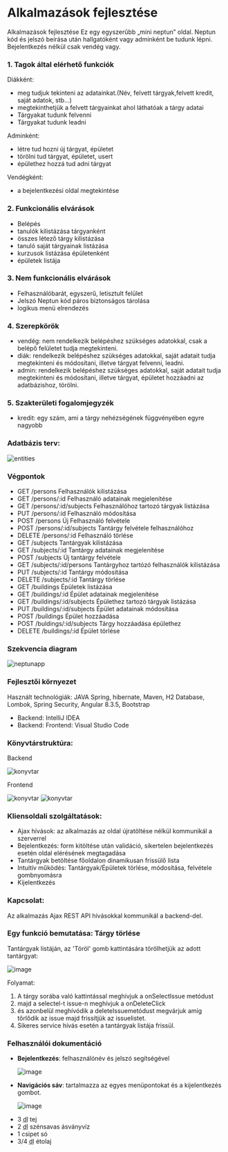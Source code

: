 # Alkalmazások fejlesztése

Alkalmazások fejlesztése
Ez egy egyszerűbb „mini neptun” oldal.
Neptun kód és jelszó beírása után hallgatóként vagy adminként be tudunk lépni. Bejelentkezés nélkül csak vendég vagy.



<h3>1. Tagok által elérhető funkciók</h3>

<p>Diákként:</p>
<ul>
   <li>meg tudjuk tekinteni az adatainkat.(Név, felvett tárgyak,felvett kredit, saját adatok, stb…)</li>
   <li>megtekinthetjük a felvett tárgyainkat ahol láthatóak a tárgy adatai</li>
   <li>Tárgyakat tudunk felvenni</li>
  <li>Tárgyakat tudunk leadni</li>
</ul>

      
<p>Adminként:</p>    
<ul>
   <li>létre tud hozni új tárgyat, épületet</li>
   <li>törölni tud tárgyat, épületet, usert</li>
   <li>épülethez hozzá tud adni tárgyat</li>   
   
</ul>
      
<p>Vendégként:</p>         
<ul>
   <li>a bejelentkezési oldal megtekintése</li>
</ul>

<h3>2.  Funkcionális elvárások</h3>

<ul>
   <li>Belépés</li>
   <li>tanulók kilistázása tárgyanként</li>
   <li>összes létező tárgy kilistázása</li>
   <li>tanuló saját tárgyainak listázása</li>
   <li>kurzusok listázása épületenként</li>
   <li>épületek listája</li>
</ul>
              
<h3>3. Nem funkcionális elvárások</h3>       
<ul>
   <li>Felhasználóbarát, egyszerű, letisztult felület</li>
   <li>Jelszó Neptun kód páros biztonságos tárolása</li>
   <li>logikus menü elrendezés</li>
</ul>

<h3>4. Szerepkörök</h3>
<ul>
   <li>vendég: nem rendelkezik belépéshez szükséges adatokkal, csak a belépő felületet tudja megtekinteni.</li>
   <li>diák: rendelkezik belépéshez szükséges adatokkal, saját adatait tudja megtekinteni és módosítani, illetve tárgyat felvenni, leadni.</li>
   <li>admin: rendelkezik belépéshez szükséges adatokkal, saját adatait tudja megtekinteni és módosítani, illetve tárgyat, épületet hozzáadni az adatbázishoz, törölni.</li>
</ul>


<h3>5. Szakterületi fogalomjegyzék</h3>
<ul>
   <li>kredit: egy szám, ami a tárgy nehézségének függvényében egyre nagyobb</li>
</ul>



<h3>Adatbázis terv:</h3>

![entities](https://user-images.githubusercontent.com/47753407/79592394-3b0aa280-80da-11ea-9c29-c328260ec778.png)


<h3>Végpontok</h3>
<ul>

   
   <li>GET /persons Felhasználók kilistázása</li>
   <li>GET /persons/:id Felhasználó adatainak megjelenítése</li>
   <li>GET /persons/:id/subjects Felhasználóhoz tartozó tárgyak listázása</li>
   <li>PUT /persons/:id Felhasználó módosítása</li>
   <li>POST /persons Új Felhasználó felvétele</li>
   <li>POST /persons/:id/subjects Tantárgy felvétele felhasználóhoz</li>
   <li> DELETE /persons/:id Felhasználó törlése</li>
   
   <li>GET /subjects Tantárgyak kilistázása</li>
   <li>GET /subjects/:id Tantárgy adatainak megjelenítése</li>
   <li>POST /subjects Új tantárgy felvétele</li>
   <li>GET /subjects/:id/persons Tantárgyhoz tartózó felhasználók kilistázása</li>
   <li>PUT /subjects/:id Tantárgy módosítása</li>
   <li> DELETE /subjects/:id Tantárgy törlése </li>
   
   <li>GET /buildings Épületek listázása</li>
   <li>GET /buildings/:id Épület adatainak megjelenítése</li>
   <li>GET /buildings/:id/subjects Épülethez tartozó tárgyak listázása</li>
   <li>PUT /buildings/:id/subjects Épület adatainak módosítása</li>
   <li>POST /buildings Épület hozzáadása</li>
   <li>POST /buldings/:id/subjects Tárgy hozzáadása épülethez</li>
   <li>DELETE /buildings/:id Épület törlése</li>
</ul>

<h3>Szekvencia diagram</h3>


![neptunapp](https://user-images.githubusercontent.com/47753407/79596514-0221fc00-80e1-11ea-93fe-890b7932fecb.png)



<h3>Fejlesztői környezet</h3>

Használt technológiák: JAVA Spring, hibernate, Maven, H2 Database, Lombok, Spring Security, Angular 8.3.5, Bootstrap

 <ul>
   <li> Backend: IntelliJ IDEA </li>
   <li> Backend:  Frontend: Visual Studio Code </li>
</ul>
    
<h3>Könyvtárstruktúra:</h3>
Backend

![konyvtar](https://user-images.githubusercontent.com/47753407/79596229-79a35b80-80e0-11ea-9c95-9946a8226c47.png)

Frontend

![konyvtar](https://user-images.githubusercontent.com/61462292/83324810-11f83880-a268-11ea-8fb7-835013f573cc.png)
![konyvtar](https://user-images.githubusercontent.com/61462292/83324874-5f74a580-a268-11ea-9a1a-928761ac7472.png)


<h3>Kliensoldali szolgáltatások:</h3>
<ul>
   <li>Ajax hívások: az alkalmazás az oldal újratöltése nélkül kommunikál a szerverrel</li>
   <li>Bejelentkezés: form kitöltése után validáció, sikertelen bejelentkezés esetén oldal elérésének megtagadása</li>
   <li>Tantárgyak betöltése főoldalon dinamikusan frissülő lista</li>
   <li>Intuitív működés: Tantárgyak/Épületek törlése, módosítása, felvétele gombnyomásra</li>
   <li>Kijelentkezés</li>
</ul>

<h3>Kapcsolat:</h3>
Az alkalmazás Ajax REST API hívásokkal kommunikál a backend-del.

<h3>Egy funkció bemutatása: Tárgy törlése</h3>
Tantárgyak listáján, az 'Töröl' gomb kattintására törölhetjük az adott tantárgyat:

![image](https://user-images.githubusercontent.com/61462292/83327595-5215e600-a27d-11ea-9485-ee9e5eefc7d6.png)

Folyamat:
<ol>
   <li>A tárgy sorába való kattintással meghívjuk a onSelectIssue metódust</li>
   <li>majd a selectel-t issue-n meghívjuk a onDeleteClick</li>
   <li>és azonbelül meghívódik a deleteIssuemetódust megvárjuk amíg tőrlődik az issue majd frissítjük az issuelistet.</li>
   <li>Sikeres service hívás esetén a tantárgyak listája frissül.</li>
</ol>

<h3>Felhasználói dokumentáció</h3>
<ul>
   <li><b>Bejelentkezés</b>: felhasználónév és jelszó segítségével</li>
   
   ![image](https://user-images.githubusercontent.com/61462292/83328396-eafb3000-a282-11ea-9cee-a183521760a6.png)
   
   <li><b>Navigációs sáv</b>: tartalmazza az egyes menüpontokat és a kijelentkezés gombot.</li>
   
   ![image](https://user-images.githubusercontent.com/61462292/83328455-7379d080-a283-11ea-9bd9-b508533e0ea7.png)
   
   <li>3 <abbr title="deciliter">dl</abbr> tej</li>
   <li>2 <abbr title="deciliter">dl</abbr> szénsavas ásványvíz</li>
   <li>1 csipet só</li>
   <li>3/4 <abbr title="deciliter">dl</abbr> étolaj</li>
</ul>
    
 
   
  
   






